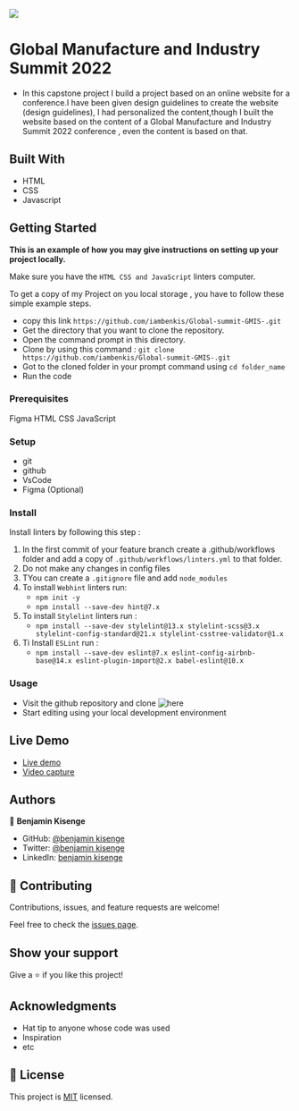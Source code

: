 ![](https://img.shields.io/badge/Microverse-blueviolet)

# Global Manufacture and Industry Summit 2022
 
* In this capstone project I build a project based on an online website for a conference.I have been given design guidelines to create the website (design guidelines), I had personalized the content,though I built the website based on the content of a Global Manufacture and Industry Summit 2022 conference , even the content is based on that.


## Built With

* HTML
* CSS
* Javascript 
 
## Getting Started

**This is an example of how you may give instructions on setting up your project locally.**

Make sure you have the ```HTML CSS and JavaScript``` linters computer.

To get a  copy of my Project on you local storage , you have to follow these simple example steps.

* copy this link ```https://github.com/iambenkis/Global-summit-GMIS-.git```
* Get the directory that you want to clone the repository.
* Open the command prompt in this directory.
* Clone by using this command : ```git clone https://github.com/iambenkis/Global-summit-GMIS-.git```
* Got to the cloned folder in your prompt command using ```cd folder_name```
* Run the code 

### Prerequisites  
Figma HTML CSS JavaScript

### Setup

* git
* github 
* VsCode 
* Figma (Optional)

### Install

Install linters by following this step :

1. In the first commit of your feature branch create a .github/workflows folder and add a copy of ```.github/workflows/linters.yml``` to that folder.
2. Do not make any changes in config files  
3. TYou can create a ```.gitignore``` file and add ```node_modules```
4. To install ```Webhint``` linters run:
    * ```npm init -y```
    * ```npm install --save-dev hint@7.x```
5. To install ```Stylelint``` linters run :
    * ```npm install --save-dev stylelint@13.x stylelint-scss@3.x stylelint-config-standard@21.x stylelint-csstree-validator@1.x```
6. Ti Install ```ESLint``` run :
    * ```npm install --save-dev eslint@7.x eslint-config-airbnb-base@14.x eslint-plugin-import@2.x babel-eslint@10.x```
 
### Usage

* Visit the github repository and clone ![here](https://iambenkis.github.io/Global-summit-GMIS-/)
* Start  editing using your local development environment

## Live Demo 

* [Live demo](https://iambenkis.github.io/Global-summit-GMIS-/)
* [Video capture]()

## Authors

👤  **Benjamin Kisenge**

* GitHub: [@benjamin kisenge](https://github.com/iambenkis)
* Twitter: [@benjamin kisenge](https://twitter.com/iambenkis)
* LinkedIn: [benjamin kisenge](https://www.linkedin.com/in/ben-kisenge/)

## 🤝 Contributing

Contributions, issues, and feature requests are welcome!

Feel free to check the [issues page](../../issues/).

## Show your support

Give a ⭐️ if you like this project!

## Acknowledgments

* Hat tip to anyone whose code was used
* Inspiration
* etc

## 📝 License

This project is [MIT](./MIT.md) licensed.